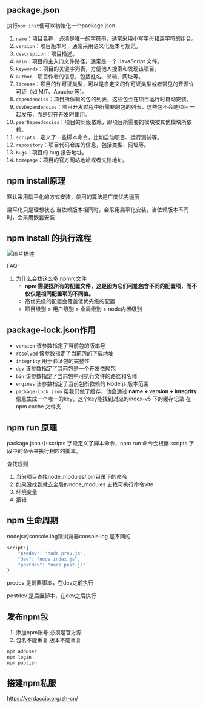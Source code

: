 ## package.json

执行`npm init`便可以初始化一个package.json

1. `name`：项目名称，必须是唯一的字符串，通常采用小写字母和连字符的组合。
2. `version`：项目版本号，通常采用语义化版本号规范。
3. `description`：项目描述。
4. `main`：项目的主入口文件路径，通常是一个 JavaScript 文件。
5. `keywords`：项目的关键字列表，方便他人搜索和发现该项目。
6. `author`：项目作者的信息，包括姓名、邮箱、网址等。
7. `license`：项目的许可证类型，可以是自定义的许可证类型或者常见的开源许可证（如 MIT、Apache 等）。
8. `dependencies`：项目所依赖的包的列表，这些包会在项目运行时自动安装。
9. `devDependencies`：项目开发过程中所需要的包的列表，这些包不会随项目一起发布，而是只在开发时使用。
10. `peerDependencies`：项目的同级依赖，即项目所需要的模块被其他模块所依赖。
11. `scripts`：定义了一些脚本命令，比如启动项目、运行测试等。
12. `repository`：项目代码仓库的信息，包括类型、网址等。
13. `bugs`：项目的 bug 报告地址。
14. `homepage`：项目的官方网站地址或者文档地址。

## npm install原理

默认采用扁平化的方式安装，使用的算法是广度优先遍历

扁平化只是理想状态 当依赖版本相同时，会采用扁平化安装，当依赖版本不同时，会采用嵌套安装

## npm install 的执行流程
![图片描述](/node/1.png)

FAQ:

1. 为什么会找这么多.npmrc文件
   -  **npm 需要找所有的配置文件，这是因为它们可能包含不同的配置项，而不仅仅是相同配置项的不同值。**
   - 高优先级的配置会覆盖低优先级的配置
   - 项目级别 > 用户级别 > 全局级别 > node内置级别

## package-lock.json作用

- `version` 该参数指定了当前包的版本号
- `resolved` 该参数指定了当前包的下载地址
- `integrity` 用于验证包的完整性
- `dev` 该参数指定了当前包是一个开发依赖包
- `bin` 该参数指定了当前包中可执行文件的路径和名称
- `engines` 该参数指定了当前包所依赖的 Node.js 版本范围
- `package-lock.json` 帮我们做了缓存，他会通过 **name + version + integrity** 信息生成一个唯一的key，这个key能找到对应的index-v5 下的缓存记录 在npm cache 文件夹

## npm run 原理

package.json 中 scripts 字段定义了脚本命令，npm run 命令会根据 scripts 字段中的命令来执行相应的脚本。

查找规则
1. 当前项目查找node_modules/.bin目录下的命令
2. 如果没找到就去全局的node_modules 去找可执行命令vite
3. 环境变量 
4. 报错

## npm 生命周期

 nodejs的sonsole.log跟浏览器console.log 是不同的

 ```js
 script:{
     "predev": "node prev.js",
     "dev": "node index.js",
     "postdev": "node post.js"
 }
 ```
 predev 是前置脚本，在dev之前执行
 
 postdev 是后置脚本，在dev之后执行

## 发布npm包

1. 添加npm账号  必须是官方源
2. 包名不能重复 版本不能重复
```sh
npm adduser
npm login 
npm publish
```

## 搭建npm私服 
https://verdaccio.org/zh-cn/


